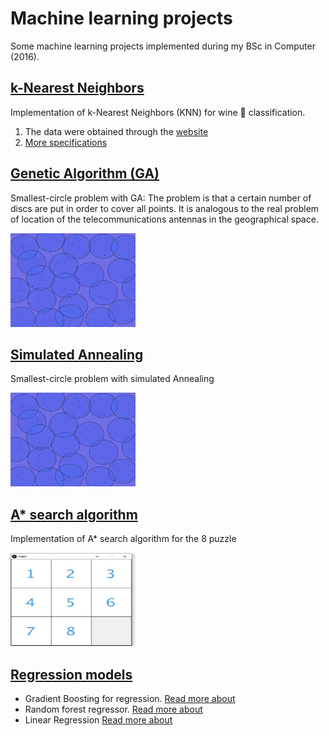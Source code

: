 # Machine learning projects 
Some machine learning projects implemented during my BSc in Computer (2016).


## [k-Nearest Neighbors](https://github.com/roscibely/machine-learning-projects/tree/master/k-nearest-neighbors)

Implementation of k-Nearest Neighbors (KNN) for wine 🍷 classification.

   1. The data were obtained through the [website](https://archive.ics.uci.edu/ml/machine-learning-databases/wine/wine.data)
   2. [More specifications](https://archive.ics.uci.edu/ml/datasets/wine)

## [Genetic Algorithm (GA)](https://github.com/roscibely/machine-learning-projects/tree/master/genetic-algorithm)

Smallest-circle problem with GA: The problem is that a certain number of discs are put in order to cover all points. It is analogous to the real problem of location of the telecommunications antennas in the geographical space.

<img src="images/sc.png" width="200" height="150">


## [Simulated Annealing](https://github.com/roscibely/machine-learning-projects/tree/master/simulated-annealing)

Smallest-circle problem with simulated Annealing

<img src="images/sc.png" width="200" height="150">


## [A* search algorithm](https://github.com/roscibely/machine-learning-projects/tree/master/A-star-search-algorithm/main)

Implementation of A* search algorithm for the 8 puzzle

<img src="A-star-search-algorithm/ide.jpeg" width="200" height="150">


## [Regression models](https://github.com/roscibely/machine-learning-projects/tree/master/regression-models)

 - Gradient Boosting for regression. [Read more about](https://scikit-learn.org/stable/modules/generated/sklearn.ensemble.GradientBoostingRegressor.html)  
 - Random forest regressor. [Read more about](https://scikit-learn.org/stable/modules/generated/sklearn.ensemble.RandomForestRegressor.html)
 - Linear Regression [Read more about](https://scikit-learn.org/stable/modules/generated/sklearn.linear_model.LinearRegression.html)
 
